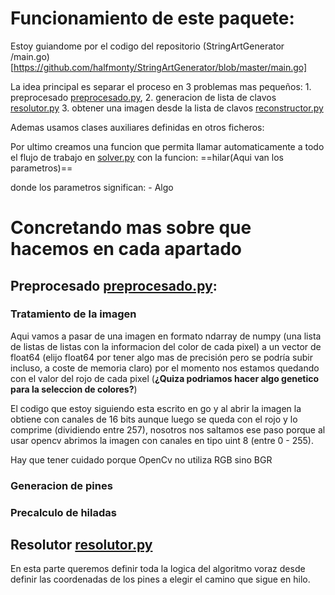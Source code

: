 # Funcionamiento de este paquete:
Estoy guiandome por el codigo del repositorio (StringArtGenerator
/main.go)[https://github.com/halfmonty/StringArtGenerator/blob/master/main.go]

La idea principal es separar el proceso en 3 problemas mas pequeños:
    1. preprocesado [preprocesado.py](preprocesado.py), 
    2. generacion de lista de clavos [resolutor.py](resolutor.py)
    3. obtener una imagen desde la lista de clavos [reconstructor.py](reconstructor.py)

Ademas usamos clases auxiliares definidas en otros ficheros:


Por ultimo creamos una funcion que permita llamar automaticamente a todo el flujo de trabajo en [solver.py](solver.py) con la funcion:
==hilar(Aqui van los parametros)==

donde los parametros significan:
    - Algo


# Concretando mas sobre que hacemos en cada apartado

## Preprocesado [preprocesado.py](preprocesado.py):

### Tratamiento de la imagen
Aqui vamos a pasar de una imagen en formato ndarray de numpy (una lista de listas de listas con la informacion del color de cada pixel) a un vector de float64 (elijo float64 por tener algo mas de precisión pero se podría subir incluso, a coste de memoria claro) por el momento nos estamos quedando con el valor del rojo de cada pixel (**¿Quiza podriamos hacer algo genetico para la seleccion de colores?**)

El codigo que estoy siguiendo esta escrito en go y al abrir la imagen la obtiene con canales de 16 bits aunque luego se queda con el rojo y lo comprime (dividiendo entre 257), nosotros nos saltamos ese paso porque al usar opencv abrimos la imagen con canales en tipo uint 8 (entre 0 - 255).

Hay que tener cuidado porque OpenCv no utiliza RGB sino BGR

### Generacion de pines

### Precalculo de hiladas

## Resolutor [resolutor.py](resolutor.py)

En esta parte queremos definir toda la logica del algoritmo voraz desde definir las coordenadas de los pines a elegir el camino que sigue en hilo.


